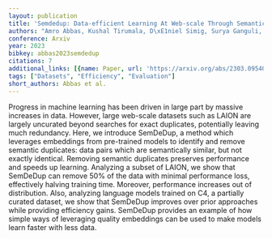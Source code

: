 ```yaml
---
layout: publication
title: 'Semdedup: Data-efficient Learning At Web-scale Through Semantic Deduplication'
authors: "Amro Abbas, Kushal Tirumala, D\xE1niel Simig, Surya Ganguli, Ari S. Morcos"
conference: Arxiv
year: 2023
bibkey: abbas2023semdedup
citations: 7
additional_links: [{name: Paper, url: 'https://arxiv.org/abs/2303.09540'}]
tags: ["Datasets", "Efficiency", "Evaluation"]
short_authors: Abbas et al.
---
```

Progress in machine learning has been driven in large part by massive
increases in data. However, large web-scale datasets such as LAION are largely
uncurated beyond searches for exact duplicates, potentially leaving much
redundancy. Here, we introduce SemDeDup, a method which leverages embeddings
from pre-trained models to identify and remove semantic duplicates: data pairs
which are semantically similar, but not exactly identical. Removing semantic
duplicates preserves performance and speeds up learning. Analyzing a subset of
LAION, we show that SemDeDup can remove 50% of the data with minimal
performance loss, effectively halving training time. Moreover, performance
increases out of distribution. Also, analyzing language models trained on C4, a
partially curated dataset, we show that SemDeDup improves over prior approaches
while providing efficiency gains. SemDeDup provides an example of how simple
ways of leveraging quality embeddings can be used to make models learn faster
with less data.